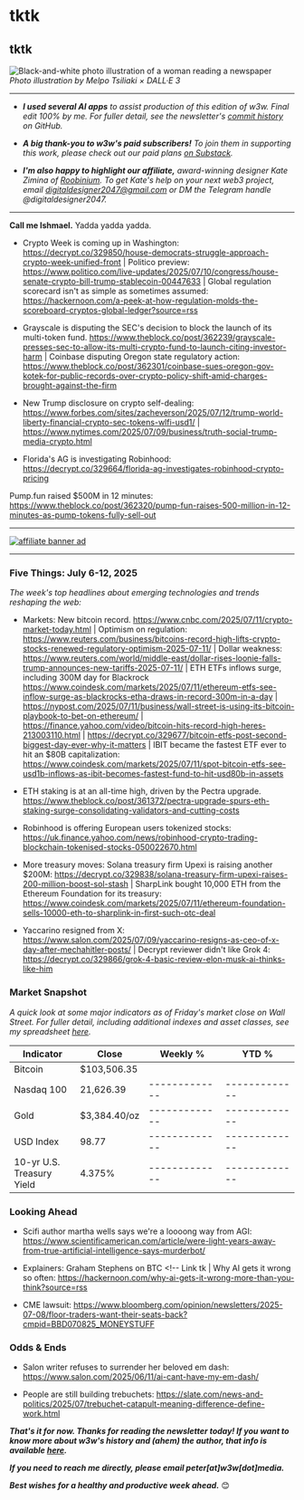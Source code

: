 # tktk
## tktk

![Black-and-white photo illustration of a woman reading a newspaper](https://w3w.news/img/newsreader-illo-melpo-tsiliaki-DALLE3-1920.jpg)
*Photo illustration by Melpo Tsiliaki × DALL·E 3*

<hr>

- _**I used several AI apps** to assist production of this edition of w3w. Final edit 100% by me. For fuller detail, see the newsletter's [commit history](https://github.com/peteramckay/w3wnewsletter/commits) on GitHub._

- _**A big thank-you to w3w's paid subscribers!** To join them in supporting this work, please check out our paid plans [on Substack](https://w3wnews.substack.com/subscribe)._

- _**I'm also happy to highlight our affiliate,** award-winning designer Kate Zimina of [Roobinium](https://dribbble.com/roobinium). To get Kate's help on your next web3 project, email digitaldesigner2047@gmail.com or DM the Telegram handle @digitaldesigner2047._

<hr>

**Call me Ishmael.** Yadda yadda yadda. <!-- Riff on upcoming "crypto week" in Washington. -->

- Crypto Week is coming up in Washington: https://decrypt.co/329850/house-democrats-struggle-approach-crypto-week-unified-front | Politico preview: https://www.politico.com/live-updates/2025/07/10/congress/house-senate-crypto-bill-trump-stablecoin-00447633 | Global regulation scorecard isn't as simple as sometimes assumed: https://hackernoon.com/a-peek-at-how-regulation-molds-the-scoreboard-cryptos-global-ledger?source=rss

- Grayscale is disputing the SEC's decision to block the launch of its multi-token fund. https://www.theblock.co/post/362239/grayscale-presses-sec-to-allow-its-multi-crypto-fund-to-launch-citing-investor-harm | Coinbase disputing Oregon state regulatory action: https://www.theblock.co/post/362301/coinbase-sues-oregon-gov-kotek-for-public-records-over-crypto-policy-shift-amid-charges-brought-against-the-firm

- New Trump disclosure on crypto self-dealing: https://www.forbes.com/sites/zacheverson/2025/07/12/trump-world-liberty-financial-crypto-sec-tokens-wlfi-usd1/ | https://www.nytimes.com/2025/07/09/business/truth-social-trump-media-crypto.html

- Florida's AG is investigating Robinhood: https://decrypt.co/329664/florida-ag-investigates-robinhood-crypto-pricing

Pump.fun raised $500M in 12 minutes: https://www.theblock.co/post/362320/pump-fun-raises-500-million-in-12-minutes-as-pump-tokens-fully-sell-out

 <hr>

 [![affiliate banner ad](https://w3w.news/img/affiliate-kz-letter.png)](
 https://dribbble.com/roobinium)

 <hr>

### Five Things: July 6-12, 2025

*The week's top headlines about emerging technologies and trends reshaping the web:*

- Markets: New bitcoin record. https://www.cnbc.com/2025/07/11/crypto-market-today.html | Optimism on regulation: https://www.reuters.com/business/bitcoins-record-high-lifts-crypto-stocks-renewed-regulatory-optimism-2025-07-11/ | Dollar weakness: https://www.reuters.com/world/middle-east/dollar-rises-loonie-falls-trump-announces-new-tariffs-2025-07-11/ | ETH ETFs inflows surge, including 300M day for Blackrock https://www.coindesk.com/markets/2025/07/11/ethereum-etfs-see-inflow-surge-as-blackrocks-etha-draws-in-record-300m-in-a-day | https://nypost.com/2025/07/11/business/wall-street-is-using-its-bitcoin-playbook-to-bet-on-ethereum/ | https://finance.yahoo.com/video/bitcoin-hits-record-high-heres-213003110.html | https://decrypt.co/329677/bitcoin-etfs-post-second-biggest-day-ever-why-it-matters | IBIT became the fastest ETF ever to hit an $80B capitalization: https://www.coindesk.com/markets/2025/07/11/spot-bitcoin-etfs-see-usd1b-inflows-as-ibit-becomes-fastest-fund-to-hit-usd80b-in-assets

- ETH staking is at an all-time high, driven by the Pectra upgrade. https://www.theblock.co/post/361372/pectra-upgrade-spurs-eth-staking-surge-consolidating-validators-and-cutting-costs

- Robinhood is offering European users tokenized stocks: https://uk.finance.yahoo.com/news/robinhood-crypto-trading-blockchain-tokenised-stocks-050022670.html

- More treasury moves: Solana treasury firm Upexi is raising another $200M: https://decrypt.co/329838/solana-treasury-firm-upexi-raises-200-million-boost-sol-stash | SharpLink bought 10,000 ETH from the Ethereum Foundation for its treasury: https://www.coindesk.com/markets/2025/07/11/ethereum-foundation-sells-10000-eth-to-sharplink-in-first-such-otc-deal

- Yaccarino resigned from X: https://www.salon.com/2025/07/09/yaccarino-resigns-as-ceo-of-x-day-after-mechahitler-posts/ | Decrypt reviewer didn't like Grok 4: https://decrypt.co/329866/grok-4-basic-review-elon-musk-ai-thinks-like-him

### Market Snapshot

*A quick look at some major indicators as of Friday's market close on Wall Street. For fuller detail, including additional indexes and asset classes, see my spreadsheet [here](https://docs.google.com/spreadsheets/d/11XuSerOv1DG7vFWAkwoXehOe4G4xDMm6LSNL7SAL4vA/edit?usp=sharing).*

<table>

  <thead>
    <tr>
      <th>Indicator</th>
      <th>Close</th>
      <th>Weekly %</th>
      <th>YTD %</th>
    </tr>
  </thead>

  <tbody>
   <tr>
     <td>Bitcoin</td>
     <td>$103,506.35</td>
     <td><!-- BTC weekly % change --></td>
     <td><!-- BTC YTD % change --></td>
   </tr>

   <tr>
     <td>Nasdaq 100</td>
     <td>21,626.39</td>
     <td>-------------</td>
     <td>-------------</td>
   </tr>

   <tr>
     <td>Gold</td>
     <td>$3,384.40/oz</td>
     <td>-------------</td>
     <td>-------------</td>
   </tr>

   <tr>
     <td>USD Index</td>
     <td>98.77</td>
     <td>-------------</td>
     <td>-------------</td>
   </tr>

   <tr>
     <td>10-yr U.S.<br> Treasury Yield</td>
     <td>4.375%</td>
     <td>-------------</td>
     <td>-------------</td>
   </tr>

</tbody>
</table>


### Looking Ahead

- Scifi author martha wells says we're a loooong way from AGI: https://www.scientificamerican.com/article/were-light-years-away-from-true-artificial-intelligence-says-murderbot/

- Explainers: Graham Stephens on BTC <!-- Link tk  | Why AI gets it wrong so often: https://hackernoon.com/why-ai-gets-it-wrong-more-than-you-think?source=rss

- CME lawsuit: https://www.bloomberg.com/opinion/newsletters/2025-07-08/floor-traders-want-their-seats-back?cmpid=BBD070825_MONEYSTUFF

### Odds & Ends

- Salon writer refuses to surrender her beloved em dash: https://www.salon.com/2025/06/11/ai-cant-have-my-em-dash/

- People are still building trebuchets: https://slate.com/news-and-politics/2025/07/trebuchet-catapult-meaning-difference-define-work.html

_**That's it for now. Thanks for reading the newsletter today! If you want to know more about w3w's history and (ahem) the author, that info is available [here](https://w3wnews.substack.com/about).**_

_**If you need to reach me directly, please email peter[at]w3w[dot]media.**_

_**Best wishes for a healthy and productive week ahead.**_ 😊
